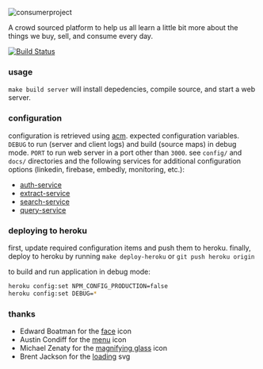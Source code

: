 ![consumerproject](http://i.imgur.com/iLlaWxJ.png)

A crowd sourced platform to help us all learn a little bit more about the
things we buy, sell, and consume every day.

[![Build Status](https://travis-ci.org/consumr-project/web-client.svg)](https://travis-ci.org/consumr-project/web-client)

### usage

`make build server` will install depedencies, compile source, and start a web
server.

### configuration

configuration is retrieved using [acm](https://www.npmjs.com/package/acm).
expected configuration variables. `DEBUG` to run (server and client logs) and
build (source maps) in debug mode. `PORT` to run web server in a port other
than `3000`. see `config/` and `docs/` directories and the following services
for additional configuration options (linkedin, firebase, embedly, monitoring,
etc.):

- [auth-service](https://github.com/consumr-project/auth-service/blob/master/README.md#deploying-to-heroku)
- [extract-service](https://github.com/consumr-project/extract-service/blob/master/README.md#deploying-to-heroku)
- [search-service](https://github.com/consumr-project/search-service/blob/master/README.md#deploying-to-heroku)
- [query-service](https://github.com/consumr-project/query-service/blob/master/README.md#deploying-to-heroku)

### deploying to heroku

first, update required configuration items and push them to heroku. finally,
deploy to heroku by running `make deploy-heroku` or `git push heroku origin`

to build and run application in debug mode:

```bash
heroku config:set NPM_CONFIG_PRODUCTION=false
heroku config:set DEBUG=*
```

### thanks

* Edward Boatman for the [face](https://thenounproject.com/search/?q=face&i=67226) icon
* Austin Condiff for the [menu](https://thenounproject.com/search/?q=hamburger&i=70916) icon
* Michael Zenaty for the [magnifying glass](https://thenounproject.com/search/?q=search&i=21796) icon
* Brent Jackson for the [loading](http://jxnblk.com/loading/) svg
